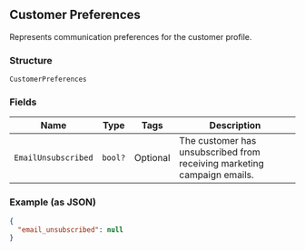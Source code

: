 ## Customer Preferences

Represents communication preferences for the customer profile.

### Structure

`CustomerPreferences`

### Fields

| Name | Type | Tags | Description |
|  --- | --- | --- | --- |
| `EmailUnsubscribed` | `bool?` | Optional | The customer has unsubscribed from receiving marketing campaign emails. |

### Example (as JSON)

```json
{
  "email_unsubscribed": null
}
```

